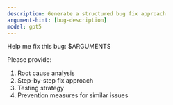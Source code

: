 ```yaml
---
description: Generate a structured bug fix approach
argument-hint: [bug-description]
model: gpt5
---
```


Help me fix this bug: $ARGUMENTS

Please provide:

1. Root cause analysis
2. Step-by-step fix approach
3. Testing strategy
4. Prevention measures for similar issues
